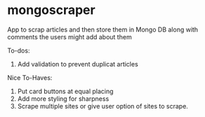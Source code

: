 # mongoscraper
App to scrap articles and then store them in Mongo DB along with comments the users might add about them

To-dos:

1) Add validation to prevent duplicat articles

Nice To-Haves:
1) Put card buttons at equal placing
2) Add more styling for sharpness
3) Scrape multiple sites or give user option of sites to scrape.
